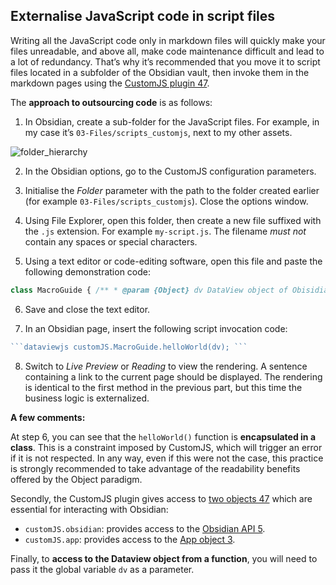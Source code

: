 ## Externalise JavaScript code in script files

Writing all the JavaScript code only in markdown files will quickly make your files unreadable, and above all, make code maintenance difficult and lead to a lot of redundancy. That’s why it’s recommended that you move it to script files located in a subfolder of the Obsidian vault, then invoke them in the markdown pages using the [CustomJS plugin 47](https://github.com/saml-dev/obsidian-custom-js).

The **approach to outsourcing code** is as follows:

1. In Obsidian, create a sub-folder for the JavaScript files. For example, in my case it’s `03-Files/scripts_customjs`, next to my other assets.

![folder_hierarchy](https://forum.obsidian.md/uploads/default/original/3X/b/d/bd7c6985d670433c46871f84919ef22deff2f393.png)

2. In the Obsidian options, go to the CustomJS configuration parameters.
    
3. Initialise the _Folder_ parameter with the path to the folder created earlier (for example `03-Files/scripts_customjs`). Close the options window.
    
4. Using File Explorer, open this folder, then create a new file suffixed with the `.js` extension. For example `my-script.js`. The filename _must not_ contain any spaces or special characters.
    
5. Using a text editor or code-editing software, open this file and paste the following demonstration code:
    

```javascript
class MacroGuide { /** * @param {Object} dv DataView object of Obisidian extension. */ helloWorld(dv) { const { obsidian, app } = self.customJS || {}; if (obsidian == null || app == null) throw new Error("customJS is null."); dv.span( "You read the page: " + dv.fileLink(dv.current().file.path, false, "Guide for Obsidian") ) + "."; } }
```

6. Save and close the text editor.
    
7. In an Obsidian page, insert the following script invocation code:
    

````javascript
```dataviewjs customJS.MacroGuide.helloWorld(dv); ```
````

8. Switch to _Live Preview_ or _Reading_ to view the rendering. A sentence containing a link to the current page should be displayed. The rendering is identical to the first method in the previous part, but this time the business logic is externalized.

**A few comments:**

At step 6, you can see that the `helloWorld()` function is **encapsulated in a class**. This is a constraint imposed by CustomJS, which will trigger an error if it is not respected. In any way, even if this were not the case, this practice is strongly recommended to take advantage of the readability benefits offered by the Object paradigm.

Secondly, the CustomJS plugin gives access to [two objects 47](https://github.com/saml-dev/obsidian-custom-js) which are essential for interacting with Obsidian:

- `customJS.obsidian`: provides access to the [Obsidian API 5](https://github.com/obsidianmd/obsidian-api/blob/master/obsidian.d.ts).
- `customJS.app`: provides access to the [App object 3](https://docs.obsidian.md/Reference/TypeScript+API/App).

Finally, to **access to the Dataview object from a function**, you will need to pass it the global variable `dv` as a parameter.